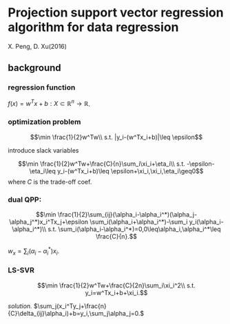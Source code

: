 # Projection support vector regression algorithm for data regression

X. Peng, D. Xu(2016)

## background
### regression function
$f(x)=w^Tx+b:X\subset\mathbb{R}^n\to \mathbb{R}$.
### optimization problem
$$\min \frac{1}{2}w^Tw\\
s.t. |y_i-(w^Tx_i+b)|\leq \epsilon$$

introduce slack variables

$$\min \frac{1}{2}w^Tw+\frac{C}{n}\sum_i\xi_i+\eta_i\\
s.t. -\epsilon-\eta_i\leq y_i-(w^Tx_i+b)\leq \epsilon+\xi_i,\xi_i,\eta_i\geq0$$
where $C$ is the trade-off coef.

### dual QPP:

$$\min \frac{1}{2}\sum_{ij}(\alpha_i-\alpha_i^*)(\alpha_j-\alpha_j^*)x_i^Tx_j+\epsilon \sum_i(\alpha_i+\alpha_i^*)-\sum_i y_i(\alpha_i-\alpha_i^*)\\
s.t. \sum_i(\alpha_i-\alpha_i^*)=0,0\leq\alpha_i,\alpha_i^*\leq \frac{C}{n}.$$

$w_x=\sum_{i}(\alpha_i-\alpha_i^*)x_i$.


### LS-SVR
$$\min \frac{1}{2}w^Tw+\frac{C}{2n}\sum_i\xi_i^2\\
s.t. y_i=w^Tx_i+b+\xi_i.$$

*solution.* $\sum_j(x_i^Ty_j+\frac{n}{C}\delta_{ij}\alpha_i)+b=y_i,\sum_j\alpha_j=0.$




